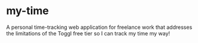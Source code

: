 # my-time
A personal time-tracking web application for freelance work that addresses the limitations of the Toggl free tier so I can track my time my way!
